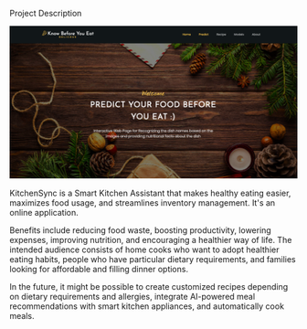 Project Description

![KitchenSync Logo](KnowBeforeYouEat.png)

KitchenSync is a Smart Kitchen Assistant that makes healthy eating easier, maximizes food usage, and streamlines inventory management. It's an online application.

Benefits include reducing food waste, boosting productivity, lowering expenses, improving nutrition, and encouraging a healthier way of life. The intended audience consists of home cooks who want to adopt healthier eating habits, people who have particular dietary requirements, and families looking for affordable and filling dinner options.

In the future, it might be possible to create customized recipes depending on dietary requirements and allergies, integrate AI-powered meal recommendations with smart kitchen appliances, and automatically cook meals.

